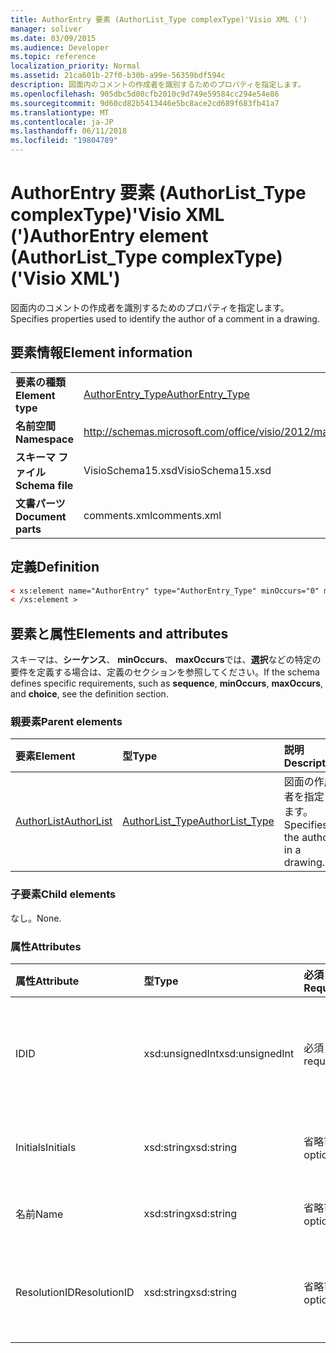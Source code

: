 ```yaml
---
title: AuthorEntry 要素 (AuthorList_Type complexType)'Visio XML (')
manager: soliver
ms.date: 03/09/2015
ms.audience: Developer
ms.topic: reference
localization_priority: Normal
ms.assetid: 21ca601b-27f0-b30b-a99e-56359bdf594c
description: 図面内のコメントの作成者を識別するためのプロパティを指定します。
ms.openlocfilehash: 905dbc5d08cfb2010c9d749e59584cc294e54e86
ms.sourcegitcommit: 9d60cd82b5413446e5bc8ace2cd689f683fb41a7
ms.translationtype: MT
ms.contentlocale: ja-JP
ms.lasthandoff: 06/11/2018
ms.locfileid: "19804789"
---
```

# <a name="authorentry-element-authorlisttype-complextype-visio-xml"></a><span data-ttu-id="deea3-103">AuthorEntry 要素 (AuthorList_Type complexType)'Visio XML (')</span><span class="sxs-lookup"><span data-stu-id="deea3-103">AuthorEntry element (AuthorList_Type complexType) ('Visio XML')</span></span>

<span data-ttu-id="deea3-104">図面内のコメントの作成者を識別するためのプロパティを指定します。</span><span class="sxs-lookup"><span data-stu-id="deea3-104">Specifies properties used to identify the author of a comment in a drawing.</span></span>
  
## <a name="element-information"></a><span data-ttu-id="deea3-105">要素情報</span><span class="sxs-lookup"><span data-stu-id="deea3-105">Element information</span></span>

|||
|:-----|:-----|
|<span data-ttu-id="deea3-106">**要素の種類**</span><span class="sxs-lookup"><span data-stu-id="deea3-106">**Element type**</span></span> <br/> |[<span data-ttu-id="deea3-107">AuthorEntry_Type</span><span class="sxs-lookup"><span data-stu-id="deea3-107">AuthorEntry_Type</span></span>](authorentry_type-complextypevisio-xml.md) <br/> |
|<span data-ttu-id="deea3-108">**名前空間**</span><span class="sxs-lookup"><span data-stu-id="deea3-108">**Namespace**</span></span> <br/> |http://schemas.microsoft.com/office/visio/2012/main  <br/> |
|<span data-ttu-id="deea3-109">**スキーマ ファイル**</span><span class="sxs-lookup"><span data-stu-id="deea3-109">**Schema file**</span></span> <br/> |<span data-ttu-id="deea3-110">VisioSchema15.xsd</span><span class="sxs-lookup"><span data-stu-id="deea3-110">VisioSchema15.xsd</span></span>  <br/> |
|<span data-ttu-id="deea3-111">**文書パーツ**</span><span class="sxs-lookup"><span data-stu-id="deea3-111">**Document parts**</span></span> <br/> |<span data-ttu-id="deea3-112">comments.xml</span><span class="sxs-lookup"><span data-stu-id="deea3-112">comments.xml</span></span>  <br/> |
   
## <a name="definition"></a><span data-ttu-id="deea3-113">定義</span><span class="sxs-lookup"><span data-stu-id="deea3-113">Definition</span></span>

```XML
< xs:element name="AuthorEntry" type="AuthorEntry_Type" minOccurs="0" maxOccurs="unbounded" >
< /xs:element >
```

## <a name="elements-and-attributes"></a><span data-ttu-id="deea3-114">要素と属性</span><span class="sxs-lookup"><span data-stu-id="deea3-114">Elements and attributes</span></span>

<span data-ttu-id="deea3-115">スキーマは、**シーケンス**、 **minOccurs**、 **maxOccurs**では、**選択**などの特定の要件を定義する場合は、定義のセクションを参照してください。</span><span class="sxs-lookup"><span data-stu-id="deea3-115">If the schema defines specific requirements, such as **sequence**, **minOccurs**, **maxOccurs**, and **choice**, see the definition section.</span></span> 
  
### <a name="parent-elements"></a><span data-ttu-id="deea3-116">親要素</span><span class="sxs-lookup"><span data-stu-id="deea3-116">Parent elements</span></span>

|<span data-ttu-id="deea3-117">**要素**</span><span class="sxs-lookup"><span data-stu-id="deea3-117">**Element**</span></span>|<span data-ttu-id="deea3-118">**型**</span><span class="sxs-lookup"><span data-stu-id="deea3-118">**Type**</span></span>|<span data-ttu-id="deea3-119">**説明**</span><span class="sxs-lookup"><span data-stu-id="deea3-119">**Description**</span></span>|
|:-----|:-----|:-----|
|[<span data-ttu-id="deea3-120">AuthorList</span><span class="sxs-lookup"><span data-stu-id="deea3-120">AuthorList</span></span>](authorlist-element-comments_type-complextypevisio-xml.md) <br/> |[<span data-ttu-id="deea3-121">AuthorList_Type</span><span class="sxs-lookup"><span data-stu-id="deea3-121">AuthorList_Type</span></span>](authorlist_type-complextypevisio-xml.md) <br/> |<span data-ttu-id="deea3-122">図面の作成者を指定します。</span><span class="sxs-lookup"><span data-stu-id="deea3-122">Specifies the authors in a drawing.</span></span>  <br/> |
   
### <a name="child-elements"></a><span data-ttu-id="deea3-123">子要素</span><span class="sxs-lookup"><span data-stu-id="deea3-123">Child elements</span></span>

<span data-ttu-id="deea3-124">なし。</span><span class="sxs-lookup"><span data-stu-id="deea3-124">None.</span></span>
  
### <a name="attributes"></a><span data-ttu-id="deea3-125">属性</span><span class="sxs-lookup"><span data-stu-id="deea3-125">Attributes</span></span>

|<span data-ttu-id="deea3-126">**属性**</span><span class="sxs-lookup"><span data-stu-id="deea3-126">**Attribute**</span></span>|<span data-ttu-id="deea3-127">**型**</span><span class="sxs-lookup"><span data-stu-id="deea3-127">**Type**</span></span>|<span data-ttu-id="deea3-128">**必須**</span><span class="sxs-lookup"><span data-stu-id="deea3-128">**Required**</span></span>|<span data-ttu-id="deea3-129">**説明**</span><span class="sxs-lookup"><span data-stu-id="deea3-129">**Description**</span></span>|<span data-ttu-id="deea3-130">**使用可能な値**</span><span class="sxs-lookup"><span data-stu-id="deea3-130">**Possible values**</span></span>|
|:-----|:-----|:-----|:-----|:-----|
|<span data-ttu-id="deea3-131">ID</span><span class="sxs-lookup"><span data-stu-id="deea3-131">ID</span></span>  <br/> |<span data-ttu-id="deea3-132">xsd:unsignedInt</span><span class="sxs-lookup"><span data-stu-id="deea3-132">xsd:unsignedInt</span></span>  <br/> |<span data-ttu-id="deea3-133">必須</span><span class="sxs-lookup"><span data-stu-id="deea3-133">required</span></span>  <br/> |<span data-ttu-id="deea3-134">作成者を識別する 1 から始まる値です。</span><span class="sxs-lookup"><span data-stu-id="deea3-134">A one-based value that identifies the author.</span></span>  <br/> |<span data-ttu-id="deea3-135">Xsd:unsignedInt の値を入力します。</span><span class="sxs-lookup"><span data-stu-id="deea3-135">Values of the xsd:unsignedInt type.</span></span>  <br/> |
|<span data-ttu-id="deea3-136">Initials</span><span class="sxs-lookup"><span data-stu-id="deea3-136">Initials</span></span>  <br/> |<span data-ttu-id="deea3-137">xsd:string</span><span class="sxs-lookup"><span data-stu-id="deea3-137">xsd:string</span></span>  <br/> |<span data-ttu-id="deea3-138">省略可能</span><span class="sxs-lookup"><span data-stu-id="deea3-138">optional</span></span>  <br/> |<span data-ttu-id="deea3-139">作成者のイニシャルです。</span><span class="sxs-lookup"><span data-stu-id="deea3-139">The initials of the author.</span></span>  <br/> |<span data-ttu-id="deea3-140">Xsd:string の値を入力します。</span><span class="sxs-lookup"><span data-stu-id="deea3-140">Values of the xsd:string type.</span></span>  <br/> |
|<span data-ttu-id="deea3-141">名前</span><span class="sxs-lookup"><span data-stu-id="deea3-141">Name</span></span>  <br/> |<span data-ttu-id="deea3-142">xsd:string</span><span class="sxs-lookup"><span data-stu-id="deea3-142">xsd:string</span></span>  <br/> |<span data-ttu-id="deea3-143">省略可能</span><span class="sxs-lookup"><span data-stu-id="deea3-143">optional</span></span>  <br/> |<span data-ttu-id="deea3-144">作成者の名前。</span><span class="sxs-lookup"><span data-stu-id="deea3-144">The name of the author.</span></span>  <br/> |<span data-ttu-id="deea3-145">Xsd:string の値を入力します。</span><span class="sxs-lookup"><span data-stu-id="deea3-145">Values of the xsd:string type.</span></span>  <br/> |
|<span data-ttu-id="deea3-146">ResolutionID</span><span class="sxs-lookup"><span data-stu-id="deea3-146">ResolutionID</span></span>  <br/> |<span data-ttu-id="deea3-147">xsd:string</span><span class="sxs-lookup"><span data-stu-id="deea3-147">xsd:string</span></span>  <br/> |<span data-ttu-id="deea3-148">省略可能</span><span class="sxs-lookup"><span data-stu-id="deea3-148">optional</span></span>  <br/> |<span data-ttu-id="deea3-149">作成者の一意の識別子です。</span><span class="sxs-lookup"><span data-stu-id="deea3-149">A unique identifier for the author.</span></span>  <br/> |<span data-ttu-id="deea3-150">Xsd:string の値を入力します。</span><span class="sxs-lookup"><span data-stu-id="deea3-150">Values of the xsd:string type.</span></span>  <br/> |
   

